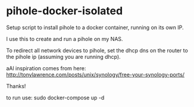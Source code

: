 # pihole-docker-isolated
Setup script to install pihole to a docker container, running on its own IP.

I use this to create and run a pihole on my NAS.

To redirect all network devices to pihole, set the dhcp dns on the router to the pihole ip (assuming you are running dhcp).

aAl inspiration comes from here:
http://tonylawrence.com/posts/unix/synology/free-your-synology-ports/

Thanks!


to run use:
sudo docker-compose up -d
